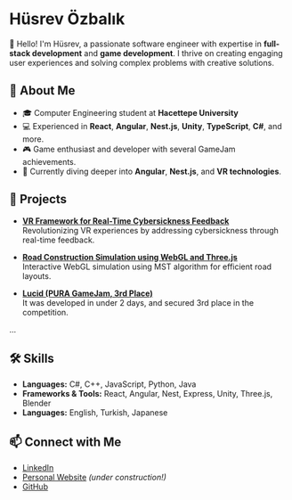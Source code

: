 # Hüsrev Özbalık

👋 Hello! I'm Hüsrev, a passionate software engineer with expertise in **full-stack development** and **game development**. I thrive on creating engaging user experiences and solving complex problems with creative solutions.

## 🌟 About Me

- 🎓 Computer Engineering student at **Hacettepe University** 
- 💻 Experienced in **React**, **Angular**, **Nest.js**, **Unity**, **TypeScript**, **C#**, and more.
- 🎮 Game enthusiast and developer with several GameJam achievements.
- 🌱 Currently diving deeper into **Angular**, **Nest.js**, and **VR technologies**.

## 🚀 Projects

- [**VR Framework for Real-Time Cybersickness Feedback**](#)  
  Revolutionizing VR experiences by addressing cybersickness through real-time feedback.
  
- [**Road Construction Simulation using WebGL and Three.js**](https://github.com/KhosrovOzbalik/RoadSimulator)  
  Interactive WebGL simulation using MST algorithm for efficient road layouts.

- [**Lucid (PURA GameJam, 3rd Place)**](https://itch.io/jam/pura-gamejam-2022/rate/1376275)  
  It was developed in under 2 days, and secured 3rd place in the competition.

...

## 🛠 Skills

- **Languages:** C#, C++, JavaScript, Python, Java
- **Frameworks & Tools:** React, Angular, Nest, Express, Unity, Three.js, Blender
- **Languages:** English, Turkish, Japanese

## 📫 Connect with Me

- [LinkedIn](https://www.linkedin.com/in/husrevozbalik/)
- [Personal Website](https://www.husrevozbalik.com/) _(under construction!)_
- [GitHub](https://github.com/KhosrovOzbalik)
